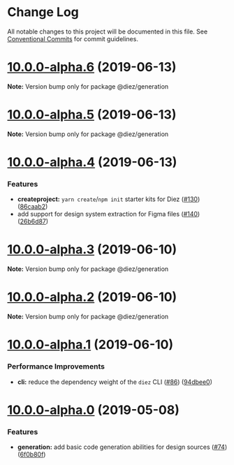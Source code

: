 # Change Log

All notable changes to this project will be documented in this file.
See [Conventional Commits](https://conventionalcommits.org) for commit guidelines.

# [10.0.0-alpha.6](https://github.com/diez/diez/compare/v10.0.0-alpha.5...v10.0.0-alpha.6) (2019-06-13)

**Note:** Version bump only for package @diez/generation





# [10.0.0-alpha.5](https://github.com/diez/diez/compare/v10.0.0-alpha.4...v10.0.0-alpha.5) (2019-06-13)

**Note:** Version bump only for package @diez/generation





# [10.0.0-alpha.4](https://github.com/diez/diez/compare/v10.0.0-alpha.3...v10.0.0-alpha.4) (2019-06-13)


### Features

* **createproject:** `yarn create`/`npm init` starter kits for Diez ([#130](https://github.com/diez/diez/issues/130)) ([86caab2](https://github.com/diez/diez/commit/86caab2))
* add support for design system extraction for Figma files ([#140](https://github.com/diez/diez/issues/140)) ([26b6d87](https://github.com/diez/diez/commit/26b6d87))





# [10.0.0-alpha.3](https://github.com/diez/diez/compare/v10.0.0-alpha.2...v10.0.0-alpha.3) (2019-06-10)

**Note:** Version bump only for package @diez/generation





# [10.0.0-alpha.2](https://github.com/diez/diez/compare/v10.0.0-alpha.1...v10.0.0-alpha.2) (2019-06-10)

**Note:** Version bump only for package @diez/generation





# [10.0.0-alpha.1](https://github.com/diez/diez/compare/v10.0.0-alpha.0...v10.0.0-alpha.1) (2019-06-10)


### Performance Improvements

* **cli:** reduce the dependency weight of the `diez` CLI ([#86](https://github.com/diez/diez/issues/86)) ([94dbee0](https://github.com/diez/diez/commit/94dbee0))





# [10.0.0-alpha.0](https://github.com/diez/diez/compare/v1.0.0-beta.5...v10.0.0-alpha.0) (2019-05-08)


### Features

* **generation:** add basic code generation abilities for design sources ([#74](https://github.com/diez/diez/issues/74)) ([6f0b80f](https://github.com/diez/diez/commit/6f0b80f))
